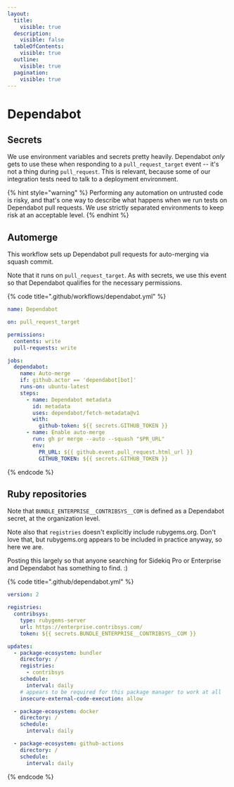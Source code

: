 ```yaml
---
layout:
  title:
    visible: true
  description:
    visible: false
  tableOfContents:
    visible: true
  outline:
    visible: true
  pagination:
    visible: true
---
```


# Dependabot

## Secrets

We use environment variables and secrets pretty heavily. Dependabot _only_ gets to use these when responding to a `pull_request_target` event -- it's not a thing during `pull_request`. This is relevant, because some of our integration tests need to talk to a deployment environment.

{% hint style="warning" %}
Performing any automation on untrusted code is risky, and that's one way to describe what happens when we run tests on Dependabot pull requests. We use strictly separated environments to keep risk at an acceptable level.
{% endhint %}

## Automerge

This workflow sets up Dependabot pull requests for auto-merging via squash commit.

Note that it runs on `pull_request_target`. As with secrets, we use this event so that Dependabot qualifies for the necessary permissions.

{% code title=".github/workflows/dependabot.yml" %}
```yaml
name: Dependabot

on: pull_request_target

permissions:
  contents: write
  pull-requests: write

jobs:
  dependabot:
    name: Auto-merge
    if: github.actor == 'dependabot[bot]'
    runs-on: ubuntu-latest
    steps:
      - name: Dependabot metadata
        id: metadata
        uses: dependabot/fetch-metadata@v1
        with:
          github-token: ${{ secrets.GITHUB_TOKEN }}
      - name: Enable auto-merge
        run: gh pr merge --auto --squash "$PR_URL"
        env:
          PR_URL: ${{ github.event.pull_request.html_url }}
          GITHUB_TOKEN: ${{ secrets.GITHUB_TOKEN }}
```
{% endcode %}

## Ruby repositories

Note that `BUNDLE_ENTERPRISE__CONTRIBSYS__COM` is defined as a Dependabot secret, at the organization level.

Note also that `registries` doesn't explicitly include rubygems.org. Don't love that, but rubygems.org appears to be included in practice anyway, so here we are.

Posting this largely so that anyone searching for Sidekiq Pro or Enterprise and Dependabot has something to find. :)

{% code title=".github/dependabot.yml" %}
```yaml
version: 2

registries:
  contribsys:
    type: rubygems-server
    url: https://enterprise.contribsys.com/
    token: ${{ secrets.BUNDLE_ENTERPRISE__CONTRIBSYS__COM }}

updates:
  - package-ecosystem: bundler
    directory: /
    registries:
      - contribsys
    schedule:
      interval: daily
    # appears to be required for this package manager to work at all
    insecure-external-code-execution: allow

  - package-ecosystem: docker
    directory: /
    schedule:
      interval: daily

  - package-ecosystem: github-actions
    directory: /
    schedule:
      interval: daily
```
{% endcode %}
